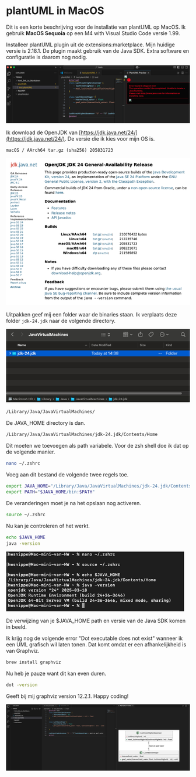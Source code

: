 # plantUML in MacOS

Dit is een korte beschrijving voor de installatie van plantUML op MacOS. Ik gebruik **MacOS Sequoia** op een M4 with Visual Studio Code versie 1.99.

Installeer plantUML plugin uit de extensions:marketplace. Mijn huidige versie is 2.18.1. De plugin maakt gebruik van de Java SDK. Extra software en configuratie is daarom nog nodig.

![plantUML](./img/plantUML01.png)

 Ik download de OpenJDK van [https://jdk.java.net/24/](https://jdk.java.net/24/). De versie die ik kies voor mijn OS is.

    macOS / AArch64	tar.gz (sha256)	205831723

![plantUML](./img/plantUML02.png)

Uitpakken geef mij een folder waar de binaries staan. Ik verplaats deze folder `jdk-24.jdk` naar de volgende directory.

![plantUML](./img/plantUML03.png)

```bash
/Library/Java/JavaVirtualMachines/
```

De JAVA_HOME directory is dan.

```bash
/Library/Java/JavaVirtualMachines/jdk-24.jdk/Contents/Home
```

Dit moeten we toevoegen als path variabele. Voor de zsh shell doe ik dat op de volgende manier.

```bash
nano ~/.zshrc
```

Voeg aan dit bestand de volgende twee regels toe.

```bash
export JAVA_HOME="/Library/Java/JavaVirtualMachines/jdk-24.jdk/Contents/Home"
export PATH="$JAVA_HOME/bin:$PATH"
```

De veranderingen moet je na het opslaan nog activeren.

```bash
source ~/.zshrc
```

Nu kan je controleren of het werkt.

```bash
echo $JAVA_HOME
java -version
```

![plantUML](./img/plantUML04.png)

De verwijzing van je $JAVA_HOME path en versie van de Java SDK komen in beeld.

Ik krijg nog de volgende error "Dot executable does not exist" wanneer ik een UML grafisch wil laten tonen. Dat komt omdat er een afhankelijkheid is van Graphviz.

```bash
brew install graphviz
```
Nu heb je pauze want dit kan even duren.

```bash
dot -version
```

Geeft bij mij graphviz version 12.2.1. Happy coding!

![plantUML](./img/plantUML05.png)


